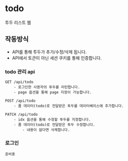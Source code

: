 # todo
투두 리스트 웹

## 작동방식
- API를 통해 투두가 추가/수정/삭제 됩니다.
- API에서 토큰이 아닌 세션 쿠키를 통해 인증합니다.

### todo 관리 api
```
GET /api/todo
    - 로그인한 사용자의 투두를 리턴합니다.
    - page 옵션을 통해 page 지정이 가능합니다.

POST /api/todo
    - 폼 데이터(todo)로 전달받은 투두를 데이터베이스에 추가합니다.

PATCH /api/todo
    - idx 옵션을 통해 수정할 투두를 지정합니다.
    - 폼 데이터(todo)로 전달받은 투두 수정합니다.
        - 내용이 없다면 삭제합니다.
```

### 로그인
```
준비중
```